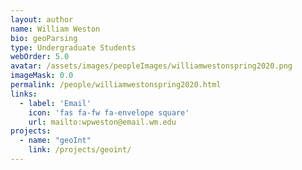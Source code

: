 ```yaml
---
layout: author
name: William Weston
bio: geoParsing
type: Undergraduate Students
webOrder: 5.0
avatar: /assets/images/peopleImages/williamwestonspring2020.png
imageMask: 0.0
permalink: /people/williamwestonspring2020.html 
links:
  - label: 'Email'
    icon: 'fas fa-fw fa-envelope square'
    url: mailto:wpweston@email.wm.edu
projects:
  - name: "geoInt"
    link: /projects/geoint/
---
```

